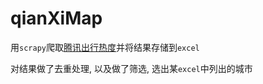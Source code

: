 # qianXiMap

用`scrapy`爬取[腾讯出行热度](https://heat.qq.com/qianxi)并将结果存储到`excel`

对结果做了去重处理, 以及做了筛选, 选出某`excel`中列出的城市
